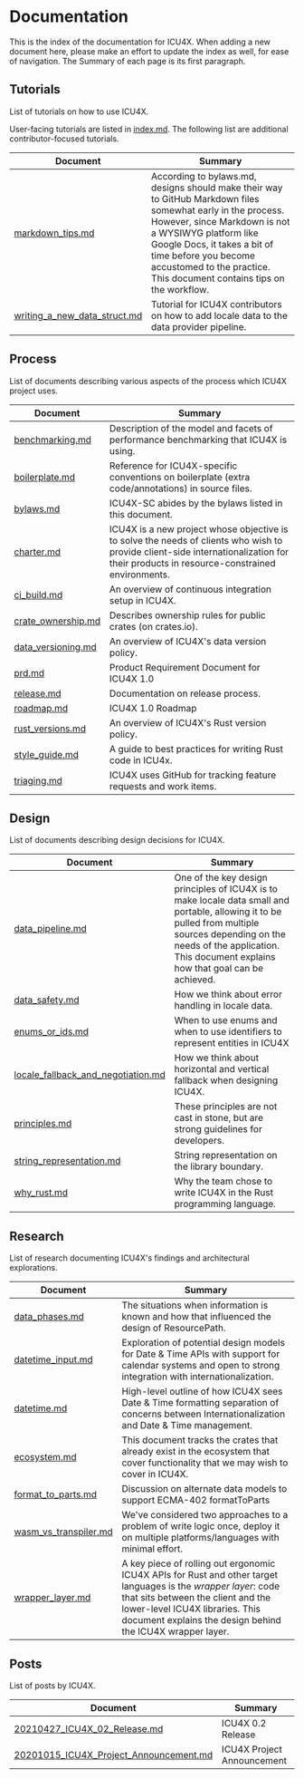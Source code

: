 Documentation
=============

This is the index of the documentation for ICU4X.  When adding a new document
here, please make an effort to update the index as well, for ease of
navigation.  The Summary of each page is its first paragraph.

## Tutorials

List of tutorials on how to use ICU4X.

User-facing tutorials are listed in [index.md](tutorials/index.md). The following list are additional contributor-focused tutorials.

Document | Summary
---------|---------
[markdown_tips.md](tutorials/markdown_tips.md) | According to bylaws.md, designs should make their way to GitHub Markdown files somewhat early in the process. However, since Markdown is not a WYSIWYG platform like Google Docs, it takes a bit of time before you become accustomed to the practice. This document contains tips on the workflow.
[writing_a_new_data_struct.md](tutorials/writing_a_new_data_struct.md) | Tutorial for ICU4X contributors on how to add locale data to the data provider pipeline.

## Process

List of documents describing various aspects of the process which ICU4X project uses.

Document | Summary
---------|---------
[benchmarking.md](process/benchmarking.md) | Description of the model and facets of performance benchmarking that ICU4X is using.
[boilerplate.md](process/boilerplate.md) | Reference for ICU4X-specific conventions on boilerplate (extra code/annotations) in source files.
[bylaws.md](process/bylaws.md) | ICU4X-SC abides by the bylaws listed in this document.
[charter.md](process/charter.md) | ICU4X is a new project whose objective is to solve the needs of clients who wish to provide client-side internationalization for their products in resource-constrained environments.
[ci_build.md](process/ci_build.md) | An overview of continuous integration setup in ICU4X.
[crate_ownership.md](process/crate_ownership.md) | Describes ownership rules for public crates (on crates.io).
[data_versioning.md](process/data_versioning.md) | An overview of ICU4X's data version policy.
[prd.md](process/prd.md) | Product Requirement Document for ICU4X 1.0
[release.md](process/release.md) | Documentation on release process.
[roadmap.md](process/roadmap.md) | ICU4X 1.0 Roadmap
[rust_versions.md](process/rust_versions.md) | An overview of ICU4X's Rust version policy.
[style_guide.md](process/style_guide.md) | A guide to best practices for writing Rust code in ICU4x.
[triaging.md](process/triaging.md) | ICU4X uses GitHub for tracking feature requests and work items.

## Design

List of documents describing design decisions for ICU4X.

Document | Summary
---------|---------
[data_pipeline.md](design/data_pipeline.md) | One of the key design principles of ICU4X is to make locale data small and portable, allowing it to be pulled from multiple sources depending on the needs of the application. This document explains how that goal can be achieved.
[data_safety.md](design/data_safety.md) | How we think about error handling in locale data.
[enums_or_ids.md](design/enums_or_ids.md) | When to use enums and when to use identifiers to represent entities in ICU4X
[locale_fallback_and_negotiation.md](design/locale_fallback_and_negotiation.md) | How we think about horizontal and vertical fallback when designing ICU4X.
[principles.md](design/principles.md) | These principles are not cast in stone, but are strong guidelines for developers.
[string_representation.md](design/string_representation.md) | String representation on the library boundary.
[why_rust.md](design/why_rust.md) | Why the team chose to write ICU4X in the Rust programming language.

## Research

List of research documenting ICU4X's findings and architectural explorations.

Document | Summary
---------|---------
[data_phases.md](research/data_phases.md) | The situations when information is known and how that influenced the design of ResourcePath.
[datetime_input.md](research/datetime_input.md) | Exploration of potential design models for Date & Time APIs with support for calendar systems and open to strong integration with internationalization.
[datetime.md](research/datetime.md) | High-level outline of how ICU4X sees Date & Time formatting separation of concerns between Internationalization and Date & Time management.
[ecosystem.md](research/ecosystem.md) | This document tracks the crates that already exist in the ecosystem that cover functionality that we may wish to cover in ICU4X.
[format_to_parts.md](research/format_to_parts.md) | Discussion on alternate data models to support ECMA-402 formatToParts
[wasm_vs_transpiler.md](research/wasm_vs_transpiler.md) | We've considered two approaches to a problem of write logic once, deploy it on multiple platforms/languages with minimal effort.
[wrapper_layer.md](research/wrapper_layer.md) | A key piece of rolling out ergonomic ICU4X APIs for Rust and other target languages is the *wrapper layer*: code that sits between the client and the lower-level ICU4X libraries.  This document explains the design behind the ICU4X wrapper layer.

## Posts

List of posts by ICU4X.

Document | Summary
---------|---------
[20210427_ICU4X_02_Release.md](posts/20210427_ICU4X_02_Release.md) | ICU4X 0.2 Release
[20201015_ICU4X_Project_Announcement.md](posts/20201015_ICU4X_Project_Announcement.md) | ICU4X Project Announcement
